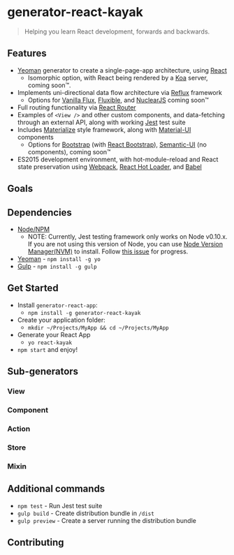 # generator-react-kayak

> Helping you learn React development, forwards and backwards.

## Features
- [Yeoman](http://yeoman.io/) generator to create a single-page-app architecture, using [React](https://facebook.github.io/react/)
  - Isomorphic option, with React being rendered by a [Koa](http://koajs.com/) server, coming soon™.
- Implements uni-directional data flow architecture via [Reflux](https://github.com/spoike/refluxjs) framework
  - Options for [Vanilla Flux](https://facebook.github.io/flux/), [Fluxible](http://fluxible.io/), and [NuclearJS](https://github.com/optimizely/nuclear-js) coming soon™
- Full routing functionality via [React Router](https://github.com/rackt/react-router)
- Examples of `<View />` and other custom components, and data-fetching through an external API, along with working [Jest](https://facebook.github.io/jest/) test suite
- Includes [Materialize](http://materializecss.com/) style framework, along with [Material-UI](http://material-ui.com/) components
  - Options for [Bootstrap](http://getbootstrap.com/) (with [React Bootstrap](http://react-bootstrap.github.io/)), [Semantic-UI](http://semantic-ui.com/) (no components), coming soon™
- ES2015 development environment, with hot-module-reload and React state preservation using [Webpack](http://webpack.github.io/docs/webpack-dev-server.html), [React Hot Loader](https://gaearon.github.io/react-hot-loader/), and [Babel](https://babeljs.io/)

## Goals

## Dependencies
- [Node/NPM](https://nodejs.org/)
  - NOTE: Currently, Jest testing framework only works on Node v0.10.x. If you are not using this version of Node, you can use [Node Version Manager(NVM)](https://github.com/creationix/nvm) to install. Follow [this issue](https://github.com/facebook/jest/issues/243) for progress.
- [Yeoman](http://yeoman.io/) - `npm install -g yo`
- [Gulp](http://gulpjs.com/) - `npm install -g gulp`

## Get Started
- Install `generator-react-app`:
  - `npm install -g generator-react-kayak`
- Create your application folder:
  - `mkdir ~/Projects/MyApp && cd ~/Projects/MyApp`
- Generate your React App
  - `yo react-kayak`
- `npm start` and enjoy!

## Sub-generators
### View
### Component
### Action
### Store
### Mixin

## Additional commands
- `npm test` - Run Jest test suite
- `gulp build` - Create distribution bundle in `/dist`
- `gulp preview` - Create a server running the distribution bundle

## Contributing
